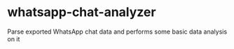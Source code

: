 # whatsapp-chat-analyzer
Parse exported WhatsApp chat data and performs some basic data analysis on it
